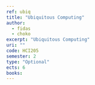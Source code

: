 ```yaml
---
ref: ubiq
title: "Ubiquitous Computing"
author: 
  - fidas
  - choko
excerpt: "Ubiquitous Computing"
uri: ""
code: HCI205
semester: 2
type: "Optional"
ects: 6
books: 
---
```


